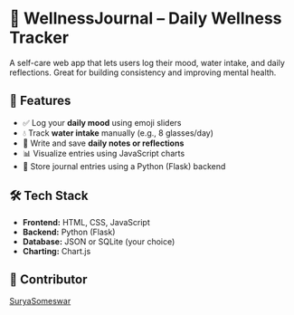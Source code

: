 # 🧘 WellnessJournal – Daily Wellness Tracker

A self-care web app that lets users log their mood, water intake, and daily reflections. Great for building consistency and improving mental health.

## 🌟 Features

- ✅ Log your **daily mood** using emoji sliders
- 💧 Track **water intake** manually (e.g., 8 glasses/day)
- 📝 Write and save **daily notes or reflections**
- 📊 Visualize entries using JavaScript charts
- 💾 Store journal entries using a Python (Flask) backend

## 🛠️ Tech Stack

- **Frontend:** HTML, CSS, JavaScript
- **Backend:** Python (Flask)
- **Database:** JSON or SQLite (your choice)
- **Charting:** Chart.js

## 🙌 Contributor


[SuryaSomeswar](https://github.com/SuryaSomeswar)


